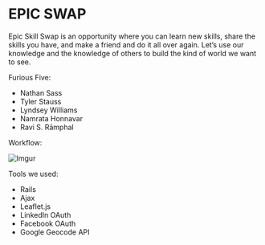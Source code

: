 EPIC SWAP
========
Epic Skill Swap is an opportunity where you can learn new skills, share the skills you have, and make a friend and do it all over again. Let’s use our knowledge and the knowledge of others to build the kind of world we want to see.

Furious Five:
* Nathan Sass
* Tyler Stauss
* Lyndsey Williams
* Namrata Honnavar
* Ravi S. Rāmphal

Workflow:

![Imgur](http://i.imgur.com/FkRfykU.png?1)

Tools we used:
* Rails
* Ajax
* Leaflet.js
* LinkedIn OAuth
* Facebook OAuth
* Google Geocode API
